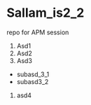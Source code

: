 # Sallam_is2_2
repo for APM session
1.  Asd1
1.  Asd2
1.  Asd3
  * subasd_3_1
  * subasd3_2
1.  asd4
